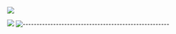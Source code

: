 ![](https://github.com/eye-cracker-project/eye-cracker/blob/eye-cracker-branch/eye-cracker-mojtaba.jpg)

![](https://img.shields.io/badge/eye–cracker-red%3E)
![-----------------------------------------------------](https://raw.githubusercontent.com/andreasbm/readme/master/assets/lines/rainbow.png)
